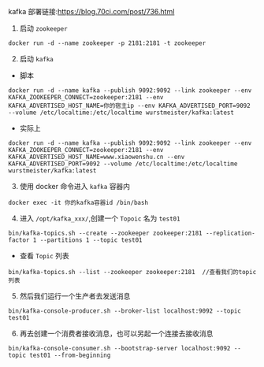 kafka 部署链接:https://blog.70ci.com/post/736.html

1. 启动 `zookeeper`

```shell
docker run -d --name zookeeper -p 2181:2181 -t zookeeper
```

2. 启动 `kafka`

* 脚本

```shell
docker run -d --name kafka --publish 9092:9092 --link zookeeper --env KAFKA_ZOOKEEPER_CONNECT=zookeeper:2181 --env KAFKA_ADVERTISED_HOST_NAME=你的宿主ip --env KAFKA_ADVERTISED_PORT=9092 --volume /etc/localtime:/etc/localtime wurstmeister/kafka:latest
```

* 实际上

```shell
docker run -d --name kafka --publish 9092:9092 --link zookeeper --env KAFKA_ZOOKEEPER_CONNECT=zookeeper:2181 --env KAFKA_ADVERTISED_HOST_NAME=www.xiaowenshu.cn --env KAFKA_ADVERTISED_PORT=9092 --volume /etc/localtime:/etc/localtime wurstmeister/kafka:latest
```

3. 使用 docker 命令进入 `kafka` 容器内

```shell
docker exec -it 你的kafka容器id /bin/bash
```

4. 进入 `/opt/kafka_xxx/`,创建一个 `Topoic` 名为 `test01`

```shell
bin/kafka-topics.sh --create --zookeeper zookeeper:2181 --replication-factor 1 --partitions 1 --topic test01
```

* 查看 `Topic` 列表

```shell
bin/kafka-topics.sh --list --zookeeper zookeeper:2181  //查看我们的topic列表
```

5. 然后我们运行一个生产者去发送消息

```shell
bin/kafka-console-producer.sh --broker-list localhost:9092 --topic test01
```

6. 再去创建一个消费者接收消息，也可以另起一个连接去接收消息

```shell
bin/kafka-console-consumer.sh --bootstrap-server localhost:9092 --topic test01 --from-beginning
```